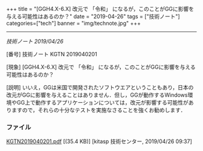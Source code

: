 +++
title = "[GGH4.X-6.X] 改元で 「令和」 になるが，このことがGGに影響を与える可能性はあるのか？"
date = "2019-04-26"
tags = ["技術ノート"]
categories=["tech"]
banner = "img/technote.jpg"
+++

-------------------------------------------------------------------------------------

*技術ノート
2019/04/26*


[番号]
技術ノート KGTN 2019040201

[現象]
[GGH4.X-6.X] 改元で 「令和」
になるが，このことがGGに影響を与える可能性はあるのか？

[説明]
いいえ，GGは米国で開発されたソフトウエアということもあり，日本の改元がGGに影響を与えることはありません．但し，GGが動作するWindows環境やGG上で動作するアプリケーションについては，改元が影響する可能性がありますので，それらの十分なテストを実施なさることを強くお勧めします．


### ファイル





[KGTN2019040201.pdf](http://techreport.kitasp.net/attachments/download/4256/KGTN2019040201.pdf)
 [(35.4 KB)] [kitasp 技術センター, 2019/04/26
09:37]
